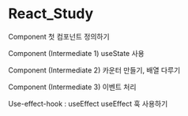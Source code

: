 # React_Study

Component
첫 컴포넌트 정의하기

Component (Intermediate 1)
useState 사용

Component (Intermediate 2)
카운터 만들기, 배열 다루기

Component (Intermediate 3)
이벤트 처리

Use-effect-hook : useEffect
useEffect 훅 사용하기

